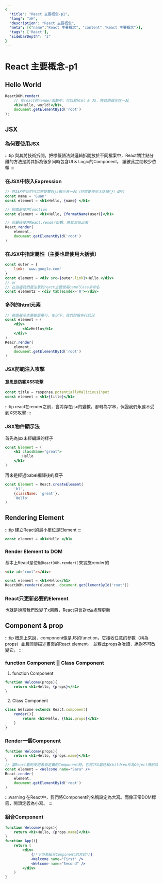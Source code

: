 ```yaml
---
{
  "title": "React 主要概念-p1",
  "lang": "zH",
  "description": "React 主要概念",
  "meta": [{"name":"React 主要概念", "content":"React 主要概念"}],
  "tags": ['React'],
  "sidebarDepth": "2"
}
---
```

# React 主要概念-p1
## Hello World
```jsx
ReactDOM.render(
    // 在react的render函數中，可以寫html & JS，將其兩個合在一起
    <h1>Hello, world!</h1>,
    document.getElementById('root')
);
```

## JSX
### 為何要使用JSX
:::tip
與其將技術拆開，把標籤語法與邏輯拆開放於不同檔案中，React關注點分離的方法是將其拆為很多同時包含UI & Logic的Component。
讓彼此之間較少依賴
:::

### 在JSX中嵌入Expression
```jsx
// 在JSX中我們可以將變數與js融合再一起（只需要使用大括號{}）即可
const name = 'Guan'
const element = <h1>Hello, {name} </h1>

// 抑或是使用function
const element = <h1>Hello, {formatName(user)}</h1>

// 而最後使用React.render函數，將其渲染出來
React.render(
    element,
    document.getElementById('root')
)
```

### 在JSX中指定屬性（主要也是使用大括號）
```jsx
const outer = {
    link: 'www.google.com'
}
const element = <div src={outer.link}>Hello </div>
// or
// 在這邊我們要注意到react主要使用camelCase來命名
const element2 = <div tableIndex='0'></div>
```

### 多列的html元素
```jsx
// 前面展示主要都是單行，在以下，我們討論多行狀況
const element = (
    <div>
        <h1>Hello</h1>
    </div>
)
Reacr.render(
    element,
    document.getElementById('root')
)
```

### JSX防範注入攻擊
#### 意思是防範XSS攻擊
```jsx
const title = response.potentiallyMaliciousInput
const element = <h1>{title}</h1>
```
:::tip
react在render之前，會將存在jsx的變數，都轉為字串，保證我們永遠不受到XSS攻擊
:::
### JSX物件顯示法
首先為jsx未經編譯的樣子
```jsx
const Element = (
    <h1 className="great">
        Hello
    </h1> 
)
```
再來是經過babel編譯後的樣子
```javascript
const Element = React.createElement(
    'h1',
    {className: 'great'},
    'Hello'
)
```

## Rendering Element
:::tip
建立React的最小單位是Element
:::
```jsx
const element = <h1>Hello </h1>
```

### Render Element to DOM
基本上React是使用`ReactDOM.render()`來實施render的
```html
<div id="root"></div>
```
```jsx
const element = <h1>Hello</h1>
ReactDOM.render(element, document.getElementById('root'))
```

### React只更新必要的Element
也就是說當我們改變了x東西，React只會對x做處理更新

## Component & prop
:::tip
概念上來說，component像是JS的function，它接收任意的參數（稱為props）並且回傳描述畫面的React element。
並糗此props為唯讀，絕對不可改變它。
:::
### function Component || Class Component
1. function Component
```jsx
function Welcome(props){
    return <h1>Hello, {props}</h1>
}
```
2. Class Component
```jsx
class Welcome extends React.component{
    render(){
        return <h1>Hello, {this.props}</h1>
    }
}
```

### Render一個Component
```jsx
function Welcome(props){
    return <h1>Hello, {props.name}</h1>
}
// 當React看到使用者自定義的Component時，它將JSX屬性和children作為Object傳給該component
const element = <Welcome name="Sara" />
React.render(
    element,
    document.getElementById('root')
)
```
:::warning
在React中，我們將Component的名稱設定為大寫。而像正常DOM標籤，開頭定義為小寫。
:::

### 組合Component
```jsx
function Welcome(props){
    return <h1>Hello, {props.name}</h1>
}
function App(){
    return (
        <div>
            {/*下方為組合Component的方式*/}
            <Welcome name="First" />
            <Welcome name="Second" />
        </div>
    )
}
```
